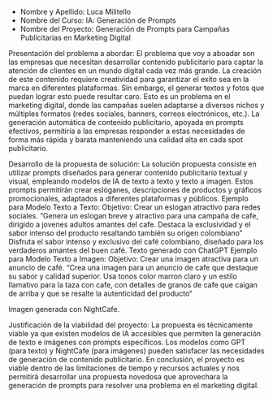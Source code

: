 -	Nombre y Apellido: Luca Militello
-	Nombre del Curso: IA: Generación de Prompts
-	Nombre del Proyecto: Generación de Prompts para Campañas Publicitarias en Marketing Digital

Presentación del problema a abordar:
El problema que voy a aboadar son las empresas que necesitan desarrollar contenido publicitario para captar la atención de clientes en un mundo digital cada vez más grande. La creación de este contenido requiere creatividad para garantizar el exito sea en la marca en diferentes plataformas. Sin embargo, el generar textos y fotos que puedan lograr esto puede resultar caro.
Esto es un problema en el marketing digital, donde las campañas suelen adaptarse a diversos nichos y múltiples formatos (redes sociales, banners, correos electrónicos, etc.). La generación automática de contenido publicitario, apoyada en prompts efectivos, permitiría a las empresas responder a estas necesidades de forma más rápida y barata manteniendo una calidad alta en cada spot publicitario.

Desarrollo de la propuesta de solución:
La solución propuesta consiste en utilizar prompts diseñados para generar contenido publicitario textual y visual, empleando modelos de IA de texto a texto y texto a imagen. Estos prompts permitirán crear eslóganes, descripciones de productos y gráficos promocionales, adaptados a diferentes plataformas y públicos.
Ejemplo para Modelo Texto a Texto:
Objetivo: Crear un eslogan atractivo para redes sociales.
“Genera un eslogan breve y atractivo para una campaña de cafe, dirigido a jovenes adultos amantes del cafe. Destaca la exclusividad y el sabor intenso del producto resaltando también su origen colombiano”
Disfruta el sabor intenso y exclusivo del café colombiano, diseñado para los verdaderos amantes del buen café.
Texto generado con ChatGPT
Ejemplo para Modelo Texto a Imagen:
Objetivo: Crear una imagen atractiva para un anuncio de café.
“Crea una imagen para un anuncio de cafe que destaque su sabor y calidad superior. Usa tonos color marron claro y un estilo llamativo para la taza con cafe, con detalles de granos de cafe que caigan de arriba y que se resalte la autenticidad del producto“

 
Imagen generada con NightCafe.

Justificación de la viabilidad del proyecto:
La propuesta es técnicamente viable ya que existen modelos de IA accesibles que permiten la generación de texto e imágenes con prompts específicos. Los modelos como GPT (para texto) y NightCafe (para imágenes) pueden satisfacer las necesidades de generación de contenido publicitario.
En conclusión, el proyecto es viable dentro de las limitaciones de tiempo y recursos actuales y nos permitirá desarrollar una propuesta novedosa que aprovechara la generación de prompts para resolver una problema en el marketing digital.

